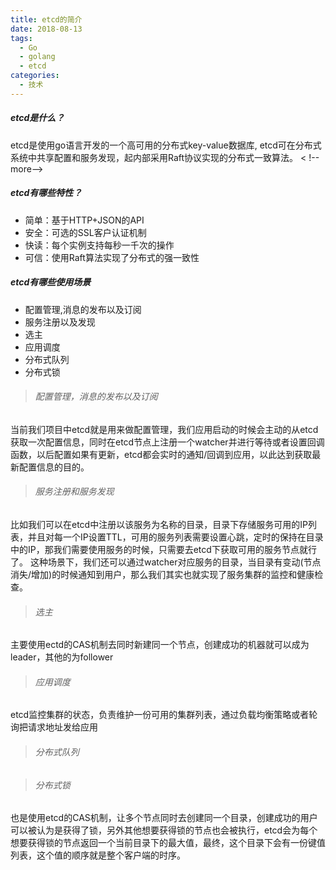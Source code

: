 ```yaml
---
title: etcd的简介
date: 2018-08-13
tags:
  - Go 
  - golang
  - etcd 
categories:
  - 技术
---
```


##### etcd是什么？ 
etcd是使用go语言开发的一个高可用的分布式key-value数据库, etcd可在分布式系统中共享配置和服务发现，起内部采用Raft协议实现的分布式一致算法。
< !--more-->

##### etcd有哪些特性？
- 简单：基于HTTP+JSON的API
- 安全：可选的SSL客户认证机制
- 快读：每个实例支持每秒一千次的操作
- 可信：使用Raft算法实现了分布式的强一致性

##### etcd有哪些使用场景
- 配置管理,消息的发布以及订阅
- 服务注册以及发现
- 选主
- 应用调度
- 分布式队列
- 分布式锁

> ###### 配置管理，消息的发布以及订阅
当前我们项目中etcd就是用来做配置管理，我们应用启动的时候会主动的从etcd获取一次配置信息，同时在etcd节点上注册一个watcher并进行等待或者设置回调函数，以后配置如果有更新，etcd都会实时的通知/回调到应用，以此达到获取最新配置信息的目的。

> ###### 服务注册和服务发现
比如我们可以在etcd中注册以该服务为名称的目录，目录下存储服务可用的IP列表，并且对每一个IP设置TTL，可用的服务列表需要设置心跳，定时的保持在目录中的IP，那我们需要使用服务的时候，只需要去etcd下获取可用的服务节点就行了。
这种场景下，我们还可以通过watcher对应服务的目录，当目录有变动(节点消失/增加)的时候通知到用户，那么我们其实也就实现了服务集群的监控和健康检查。

> ###### 选主
主要使用ectd的CAS机制去同时新建同一个节点，创建成功的机器就可以成为leader，其他的为follower

> ###### 应用调度
etcd监控集群的状态，负责维护一份可用的集群列表，通过负载均衡策略或者轮询把请求地址发给应用

> ###### 分布式队列

> ###### 分布式锁
也是使用etcd的CAS机制，让多个节点同时去创建同一个目录，创建成功的用户可以被认为是获得了锁，另外其他想要获得锁的节点也会被执行，etcd会为每个想要获得锁的节点返回一个当前目录下的最大值，最终，这个目录下会有一份键值列表，这个值的顺序就是整个客户端的时序。
